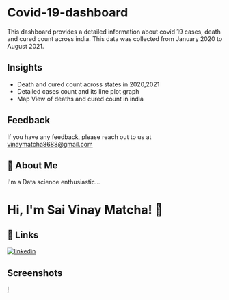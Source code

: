 # Covid-19-dashboard

This dashboard provides a detailed information about covid 19 cases, death and cured count across india. This data was collected from January 2020 to August 2021. 

## Insights

- Death and cured count across states in 2020,2021
- Detailed cases count and its line plot graph
- Map View of deaths and cured count in india

## Feedback

If you have any feedback, please reach out to us at vinaymatcha8688@gmail.com

## 🚀 About Me
I'm a Data science enthusiastic...


# Hi, I'm Sai Vinay Matcha! 👋


## 🔗 Links
[![linkedin](https://img.shields.io/badge/linkedin-0A66C2?style=for-the-badge&logo=linkedin&logoColor=white)](www.linkedin.com/in/sai-vinay-matcha-653661196)

## Screenshots

[!](https://www.google.com/url?sa=i&url=https%3A%2F%2Fwww.journalism.co.uk%2Fnews%2Ftableau-latest-sponsor-of-news-rewired--connected-journalism%2Fs2%2Fa546034%2F&psig=AOvVaw2gkgHpNxJOKVWDY-DOj-wu&ust=1637575481911000&source=images&cd=vfe&ved=0CAsQjRxqFwoTCLiH-ZqaqfQCFQAAAAAdAAAAABAN)
